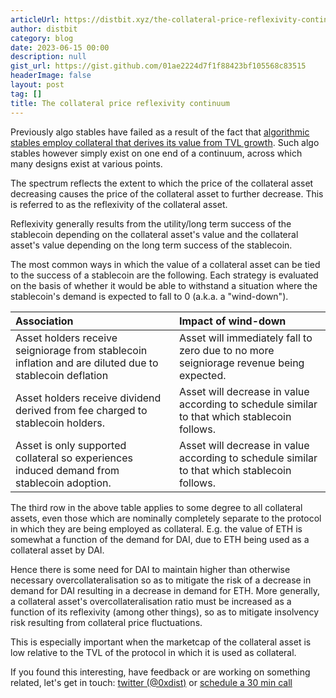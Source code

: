 ```yaml
---
articleUrl: https://distbit.xyz/the-collateral-price-reflexivity-continuum
author: distbit
category: blog
date: 2023-06-15 00:00
description: null
gist_url: https://gist.github.com/01ae2224d7f1f88423bf105568c83515
headerImage: false
layout: post
tag: []
title: The collateral price reflexivity continuum
---
```





Previously algo stables have failed as a result of the fact that [algorithmic stables employ collateral that derives its value from TVL growth](/algorithmic-stables-employ-collateral-that-derives-its-value-from-tvl-growth). Such algo stables however simply exist on one end of a continuum, across which many designs exist at various points.  

The spectrum reflects the extent to which the price of the collateral asset decreasing causes the price of the collateral asset to further decrease. This is referred to as the reflexivity of the collateral asset.  

Reflexivity generally results from the utility/long term success of the stablecoin depending on the collateral asset's value and the collateral asset's value depending on the long term success of the stablecoin.   

The most common ways in which the value of a collateral asset can be tied to the success of a stablecoin are the following. Each strategy is evaluated on the basis of whether it would be able to withstand a situation where the stablecoin's demand is expected to fall to 0 (a.k.a. a "wind-down").  

| Association                                                                                             | Impact of wind-down                                                                          |  
| :------------------------------------------------------------------------------------------------------ | :------------------------------------------------------------------------------------------- |  
| Asset holders receive seigniorage from stablecoin inflation and are diluted due to stablecoin deflation | Asset will immediately fall to zero due to no more seigniorage revenue being expected.       |  
| Asset holders receive dividend derived from fee charged to stablecoin holders.                          | Asset will decrease in value according to schedule similar to that which stablecoin follows. |  
| Asset is only supported collateral so experiences induced demand from stablecoin adoption.              | Asset will decrease in value according to schedule similar to that which stablecoin follows. |  


The third row in the above table applies to some degree to all collateral assets, even those which are nominally completely separate to the protocol in which they are being employed as collateral. E.g. the value of ETH is somewhat a function of the demand for DAI, due to ETH being used as a collateral asset by DAI.  

Hence there is some need for DAI to maintain higher than otherwise necessary overcollateralisation so as to mitigate the risk of a decrease in demand for DAI resulting in a decrease in demand for ETH. More generally, a collateral asset's overcollateralisation ratio must be increased as a function of its reflexivity (among other things), so as to mitigate insolvency risk resulting from collateral price fluctuations.   

This is especially important when the marketcap of the collateral asset is low relative to the TVL of the protocol in which it is used as collateral.  

If you found this interesting, have feedback or are working on something related, let's get in touch: [twitter (@0xdist)](https://twitter.com/0xdist) or [schedule a 30 min call](https://cal.com/distbit/30min)